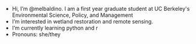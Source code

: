- Hi, I’m @melbaldino. I am a first year graduate student at UC Berkeley's Environmental Science, Policy, and Management
- I’m interested in wetland restoration and remote sensing. 
- I’m currently learning python and r
- Pronouns: she/they


<!---
melbaldino/melbaldino is a ✨ special ✨ repository because its `README.md` (this file) appears on your GitHub profile.
You can click the Preview link to take a look at your changes.
--->
